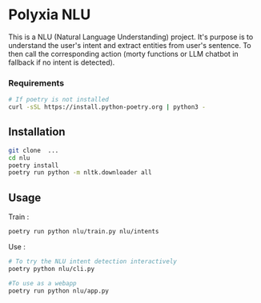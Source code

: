 # Polyxia NLU

This is a NLU (Natural Language Understanding) project. It's purpose is to understand the user's intent and extract entities from user's sentence.
To then call the corresponding action (morty functions or LLM chatbot in fallback if no intent is detected).

### Requirements
```bash
# If poetry is not installed
curl -sSL https://install.python-poetry.org | python3 -
```

## Installation 
```bash
git clone  ...
cd nlu
poetry install
poetry run python -m nltk.downloader all
```

## Usage

Train : 
```bash
poetry run python nlu/train.py nlu/intents
```

Use : 
```bash
# To try the NLU intent detection interactively
poetry python nlu/cli.py

#To use as a webapp
poetry run python nlu/app.py
```
